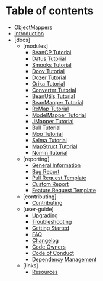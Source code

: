 # Table of contents

* [ObjectMappers](README.md)
* [Introduction](docs/index.md)
* [docs]
  * [modules]
    * [BeanCP Tutorial](docs/modules/beancp/info.md)
    * [Datus Tutorial](docs/modules/datus/info.md)
    * [Smooks Tutorial](docs/modules/smooks/info.md)
    * [Doov Tutorial](docs/modules/doov/info.md)
    * [Dozer Tutorial](docs/modules/dozer/info.md)
    * [Orika Tutorial](docs/modules/orika/info.md)
    * [Converter Tutorial](docs/modules/converter/info.md)
    * [BeanUtils Tutorial](docs/modules/beanutils/info.md)
    * [BeanMapper Tutorial](docs/modules/beanmapper/info.md)
    * [ReMap Tutorial](docs/modules/remap/info.md)
    * [ModelMapper Tutorial](docs/modules/modelmapper/info.md)
    * [JMapper Tutorial](docs/modules/jmapper/info.md)
    * [Bull Tutorial](docs/modules/bull/info.md)
    * [Moo Tutorial](docs/modules/moo/info.md)
    * [Selma Tutorial](docs/modules/selma/info.md)
    * [MapStruct Tutorial](docs/modules/mapstruct/info.md)
    * [Nomin Tutorial](docs/modules/nomin/info.md)
  * [reporting]
    * [General Information](docs/reporting/info.md)
    * [Bug Report](docs/reporting/bug_report.md)
    * [Pull Request Template](docs/reporting/pull_request_template.md)
    * [Custom Report](docs/reporting/custom_report.md)
    * [Feature Request Template](docs/reporting/feature_request_template.md)
  * [contributing]
    * [Contributing](docs/contributing/info.md)
  * [user-guide]
    * [Upgrading](docs/user-guide/upgrade.md)
    * [Troubleshooting](docs/user-guide/troubleshooting.md)
    * [Getting Started](docs/user-guide/getting-started.md)
    * [FAQ](docs/user-guide/faq.md)
    * [Changelog](docs/user-guide/changelog.md)
    * [Code Owners](docs/user-guide/code_owners.md)
    * [Code of Conduct](docs/user-guide/code_of_conduct.md)
    * [Dependency Management](docs/user-guide/dependency.md)
  * [links]
    * [Resources](docs/links/info.md)

